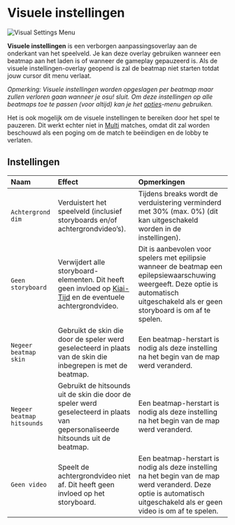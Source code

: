 # Visuele instellingen

![Visual Settings Menu](img/VisualSettings.jpg "Visual Settings Menu")

**Visuele instellingen** is een verborgen aanpassingsoverlay aan de onderkant van het speelveld. Je kan deze overlay gebruiken wanneer een beatmap aan het laden is of wanneer de gameplay gepauzeerd is. Als de visuele instellingen-overlay geopend is zal de beatmap niet starten totdat jouw cursor dit menu verlaat.

*Opmerking: Visuele instellingen worden opgeslagen per beatmap maar zullen verloren gaan wanneer je osu! sluit. Om deze instellingen op alle beatmaps toe te passen (voor altijd) kan je het [opties](/wiki/options)-menu gebruiken.*

Het is ook mogelijk om de visuele instellingen te bereiken door het spel te pauzeren. Dit werkt echter niet in [Multi](/wiki/Multi) matches, omdat dit zal worden beschouwd als een poging om de match te beëindigen en de lobby te verlaten. 

## Instellingen

| Naam                       | Effect                                                                                                                           | Opmerkingen                                                                                                                                                                             |
|:-------------------------- |:-------------------------------------------------------------------------------------------------------------------------------- |:--------------------------------------------------------------------------------------------------------------------------------------------------------------------------------------- |
| `Achtergrond dim`          | Verduistert het speelveld (inclusief storyboards en/of achtergrondvideo’s).                                                      | Tijdens breaks wordt de verduistering verminderd met 30% (max. 0%) (dit kan uitgeschakeld worden in de instellingen).                                                                   |
| `Geen storyboard`          | Verwijdert alle storyboard-elementen. Dit heeft geen invloed op [Kiai-Tijd](/wiki/Kiai_Time) en de eventuele achtergrondvideo.   | Dit is aanbevolen voor spelers met epilipsie wanneer de beatmap een epilepsiewaarschuwing weergeeft. Deze optie is automatisch uitgeschakeld als er geen storyboard is om af te spelen. |
| `Negeer beatmap skin`      | Gebruikt de skin die door de speler werd geselecteerd in plaats van de skin die inbegrepen is met de beatmap.                    | Een beatmap-herstart is nodig als deze instelling na het begin van de map werd veranderd.                                                                                               |
| `Negeer beatmap hitsounds` | Gebruikt de hitsounds uit de skin die door de speler werd geselecteerd in plaats van gepersonaliseerde hitsounds uit de beatmap. | Een beatmap-herstart is nodig als deze instelling na het begin van de map werd veranderd.                                                                                               |
| `Geen video`               | Speelt de achtergrondvideo niet af. Dit heeft geen invloed op het storyboard.                                                    | Een beatmap-herstart is nodig als deze instelling na het begin van de map werd veranderd. Deze optie is automatisch uitgeschakeld als er geen video is om af te spelen.                 |
